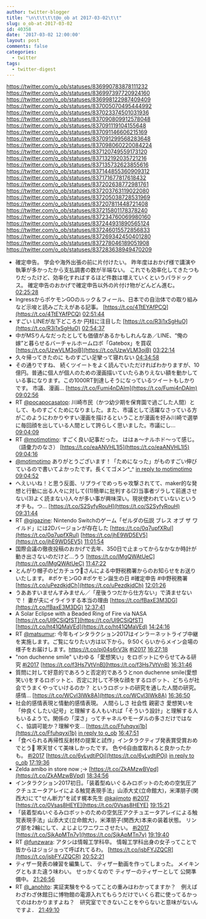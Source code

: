 ```yaml
---
author: twitter-blogger
title: "\n\t\t\t\t@o_ob at 2017-03-02\t\t"
slug: o_ob-at-2017-03-02
id: 40358
date: '2017-03-02 12:00:00'
layout: post
comments: false
categories:
  - twitter
tags:
  - twitter-digest
---
```


https://twitter.com/o_ob/statuses/836990783878111232 https://twitter.com/o_ob/statuses/836997397720924160 https://twitter.com/o_ob/statuses/836998122987409409 https://twitter.com/o_ob/statuses/837005070495444992 https://twitter.com/o_ob/statuses/837023374501031936 https://twitter.com/o_ob/statuses/837090809912578048 https://twitter.com/o_ob/statuses/837091119104155648 https://twitter.com/o_ob/statuses/837091146606215169 https://twitter.com/o_ob/statuses/837091299568283648 https://twitter.com/o_ob/statuses/837098060220084224 https://twitter.com/o_ob/statuses/837120749559173120 https://twitter.com/o_ob/statuses/837132192035721216 https://twitter.com/o_ob/statuses/837135732623855616 https://twitter.com/o_ob/statuses/837144855360909312 https://twitter.com/o_ob/statuses/837171677817618432 https://twitter.com/o_ob/statuses/837202638772981761 https://twitter.com/o_ob/statuses/837203763119022080 https://twitter.com/o_ob/statuses/837205038728531969 https://twitter.com/o_ob/statuses/837207811448721408 https://twitter.com/o_ob/statuses/837215801178378240 https://twitter.com/o_ob/statuses/837234760069980160 https://twitter.com/o_ob/statuses/837244931890565124 https://twitter.com/o_ob/statuses/837246015572856833 https://twitter.com/o_ob/statuses/837269342450401280 https://twitter.com/o_ob/statuses/837278046189051908 https://twitter.com/o_ob/statuses/837283638949470209  

*   確定申告。 学会や海外出張の前に片付けたい。 昨年度はおかげ様で講演や執筆が多かったから支払調書の数が半端ない。 これでも効率化してきたつもりだったけど、効率化すればするほど件数は増えていくというパラドックス。 確定申告のおかげで確定申告以外の片付け物がどんどん進む。 [02:25:28](https://twitter.com/o_ob/statuses/836990783878111232)
*   IngressからポケモンGOのルック＆フィール、日本での自治体での取り組みなど示唆と読みごたえがある記事。 [https://t.co/4TtEYAfPCQ](https://t.co/4TtEYAfPCQ) [02:51:44](https://twitter.com/o_ob/statuses/836997397720924160)
*   すごい LINEが左下どころか 円柱に注目した [https://t.co/R3i1xSgHuO](https://t.co/R3i1xSgHuO) [02:54:37](https://twitter.com/o_ob/statuses/836998122987409409)
*   中がMSりんなだったとしても価値があるかもしれんなあ／LINE、“俺の嫁”と暮らせるバーチャルホームロボ「Gatebox」を買収 [https://t.co/UzwVLM3ojB](https://t.co/UzwVLM3ojB) [03:22:14](https://twitter.com/o_ob/statuses/837005070495444992)
*   久々帰ってきたのに ものすごい足攣って寝れない [04:34:58](https://twitter.com/o_ob/statuses/837023374501031936)
*   その通りですね、 続くツイートをよく読んでいただければわかりますが、10億円。普通に個人が個人のための漫画描いていたらありえない額を動かしている事になります。この1000RT到達しそうになっているツイートもしかりです。 市議、漫画… [https://t.co/Fumi4nDAlm](https://t.co/Fumi4nDAlm) [09:02:56](https://twitter.com/o_ob/statuses/837090809912578048)
*   RT [@pocapocasatop](https://twitter.com/pocapocasatop): 川崎市民（かつ幼少期を保育園で過ごした人間）として、ものすごくためになりました。また、市議として活躍なさっている方がこのようにわかりやすい漫画を描けるということが漫画を好み川崎で選挙に毎回顔を出している人間として誇らしく思いました。市議にし… [09:04:09](https://twitter.com/o_ob/statuses/837091119104155648)
*   RT [@motimotimo](https://twitter.com/motimotimo): すごく良い記事だった。 ははぁ～ナルホド～って感じ。（語彙力のなさ） [https://t.co/eaANVHL1l5](https://t.co/eaANVHL1l5) [09:04:16](https://twitter.com/o_ob/statuses/837091146606215169)
*   [@motimotimo](https://twitter.com/motimotimo) ありがとうございます！「ためになった」がものすごい伸びているので書いてよかったです。長くてゴメン^_^ [in reply to motimotimo](https://twitter.com/motimotimo/statuses/837080481665540096) [09:04:52](https://twitter.com/o_ob/statuses/837091299568283648)
*   へえいいね！と思う反面、リプライでめっちゃ攻撃されてて、maker的な発想と行動に出る人々に対して{(1)簡単に批判する(2)当事者ヅラして前進させない(3)よく読まない}人々が多い事が興味深い。現状使われていないというオチも。つ… [https://t.co/S2SyfyRouH](https://t.co/S2SyfyRouH) [09:31:44](https://twitter.com/o_ob/statuses/837098060220084224)
*   RT [@gigazine](https://twitter.com/gigazine): Nintendo Switchのゲーム「ゼルダの伝説 ブレス オブ ザ ワイルド」には2Dバージョンが存在した [https://t.co/0q7upfXRuI](https://t.co/0q7upfXRuI) [https://t.co/jhE9WD5EV5](https://t.co/jhE9WD5EV5) [11:01:54](https://twitter.com/o_ob/statuses/837120749559173120)
*   国際会議の徹夜投稿のおかげで去年、350日で止まってからなかなか時計が動き出さないのだけど...うう [https://t.co/IMgQWAtUeC](https://t.co/IMgQWAtUeC) [11:47:22](https://twitter.com/o_ob/statuses/837132192035721216)
*   とんがり帽子のピカチュウ🌟さんによる中野税務署からのお知らせをお送りいたします。 #ポケモンGO #ポケモン誕生の日 #確定申告 #中野税務署 [https://t.co/uPezdkjdCh](https://t.co/uPezdkjdCh) [12:01:26](https://twitter.com/o_ob/statuses/837135732623855616)
*   うああすいませんすみません／「産後うつだから仕方ない」で済ませないで！ 妻が夫にイライラする本当の理由 [https://t.co/fBaxE3M3DG](https://t.co/fBaxE3M3DG) [12:37:41](https://twitter.com/o_ob/statuses/837144855360909312)
*   A Solar Eclipse with a Beaded Ring of Fire via NASA [https://t.co/Ul9CSiQfST](https://t.co/Ul9CSiQfST) [https://t.co/ht41QMaVEd](https://t.co/ht41QMaVEd) [14:24:16](https://twitter.com/o_ob/statuses/837171677817618432)
*   RT [@matsumur](https://twitter.com/matsumur): 今年もインタラクション2017はインラーネットライブ中継を実施します。ご覧になりたい方は以下から。9:50くらいからメイン会場の様子をお届けします。https://t.co/pj04s6rV3k [#i2017](https://twitter.com/search?q=%23i2017&src=hash) [16:27:18](https://twitter.com/o_ob/statuses/837202638772981761)
*   "non duchenne smile" いわゆる「愛想笑い」をロボットにやらせてみる研究 [#i2017](https://twitter.com/search?q=%23i2017&src=hash) [https://t.co/f3Hs7VtVnB](https://t.co/f3Hs7VtVnB) [16:31:46](https://twitter.com/o_ob/statuses/837203763119022080)
*   質問に対して好意的であろうと否定的であろうとnon duchenne smile(愛想笑い)をするロボットと、否定に対して不快な顔をするロボット、どちらが社会でうまくやっていけるのか？ というロボットの研究を通した人間の研究。感情… [https://t.co/WCvl3IWk8A](https://t.co/WCvl3IWk8A) [16:36:50](https://twitter.com/o_ob/statuses/837205038728531969)
*   社会的感情表現と情動的感情表現。 人間らしさ 社会性 親密さ 愛想笑いを「仲良くしたい記号」と理解する人もいれば「そういう設計」と理解する人もいるようで。関係の「深さ」ってチャネルやモーダルの多さだけではなく、協調可能か？理解や支… [https://t.co/Ffuhqyxi1b](https://t.co/Ffuhqyxi1b) [in reply to o_ob](https://twitter.com/o_ob/statuses/837205038728531969) [16:47:51](https://twitter.com/o_ob/statuses/837207811448721408)
*   「食べられる再帰性反射材の提案と試作」インタラクティブ発表賞受賞おめでとう🎉 寒天甘くて美味しかったです。 色や6自由度取れると良かったかも。 [#i2017](https://twitter.com/search?q=%23i2017&src=hash) [https://t.co/6yLydtiPOj](https://t.co/6yLydtiPOj) [in reply to o_ob](https://twitter.com/o_ob/statuses/836439370827776002) [17:19:36](https://twitter.com/o_ob/statuses/837215801178378240)
*   Zelda amibo in store now ;-> [https://t.co/ZkAMzwBVpd](https://t.co/ZkAMzwBVpd) [18:34:56](https://twitter.com/o_ob/statuses/837234760069980160)
*   インタラクション2017初日。「装着型ぬいぐるみロボットのための空気圧アクチュエータアレイによる触覚表現手法」山添大丈(立命館大)，米澤朋子(関西大)にて"せん断力"を試す梶本先生 [@kajimoto](https://twitter.com/kajimoto) [#i2017](https://twitter.com/search?q=%23i2017&src=hash) [https://t.co/0Vsas8HEYE](https://t.co/0Vsas8HEYE) [19:15:21](https://twitter.com/o_ob/statuses/837244931890565124)
*   「装着型ぬいぐるみロボットのための空気圧アクチュエータアレイによる触覚表現手法」山添大丈(立命館大)，米澤朋子(関西大)本来の装着状態。 リング部を2輪にして、よじよじワニワニさせたい。 [#i2017](https://twitter.com/search?q=%23i2017&src=hash) [https://t.co/SjkApMTn7v](https://t.co/SjkApMTn7v) [19:19:40](https://twitter.com/o_ob/statuses/837246015572856833)
*   RT [@funzwara](https://twitter.com/funzwara): アタシは情報工学科卒。 情報工学科出身の女子ってことで皆からはジョジョって呼ばれてるわ。 [https://t.co/jsbFYJZQCR](https://t.co/jsbFYJZQCR) [20:52:21](https://twitter.com/o_ob/statuses/837269342450401280)
*   ティザー発表の練習を編集して、 ティザー動画を作ってしまった。 メイキングともまた違う味わい。 せっかくなので ティザーのティザーとして 公開準備中。 [21:26:56](https://twitter.com/o_ob/statuses/837278046189051908)
*   RT [@_anohito](https://twitter.com/_anohito): 実証実験をやるってことの重みはわかってますか？　例えばわざわざ休館日に博物館の電源入れてもらうだけでいくら君に使ってるかってのはわかりますよね？　研究室でできないことをやらないと意味がないんですよ． [21:49:10](https://twitter.com/o_ob/statuses/837283638949470209)